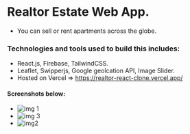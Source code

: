 # Realtor Estate Web App.
- You can sell or rent apartments across the globe.
### Technologies and tools used to build this includes:
- React.js, Firebase, TailwindCSS.
- Leaflet, Swipperjs, Google geolcation API, Image Slider.
- Hosted on Vercel => https://realtor-react-clone.vercel.app/

#### Screenshots below:
- ![img 1](https://github.com/kasydev/realtor-react-clone/assets/125959390/5d826000-a3d8-43a9-95cb-b37c6adc4cfc)
- ![img 3](https://github.com/kasydev/realtor-react-clone/assets/125959390/c7a657fb-9f11-4068-807e-c0601d8360d0)
- ![img2](https://github.com/kasydev/realtor-react-clone/assets/125959390/12b9aa96-62c6-4995-9305-c1be84fb4201)
